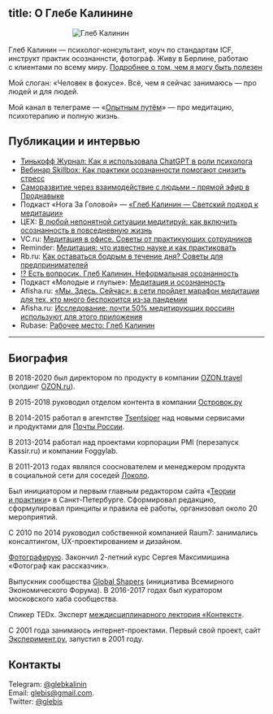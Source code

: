 title: О Глебе Калинине
---

<p><img src="/images/202301-glebkalinin.jpg" alt="Глеб Калинин" title="Глеб Калинин" style="max-width: 50%; max-height: auto; display: block; margin: 1rem auto" ></p>


<p>Глеб Калинин — психолог-консультант, коуч по стандартам ICF, инструкт практик осознаннсти, фотограф. Живу в Берлине, работаю с клиентами по всему миру. <a href="/services">Подробнее о том, чем я могу быть полезен</a></p>

<p>Мой слоган: «Человек в фокусе». Всё, чем я сейчас занимаюсь — про людей и для людей.</p>

<p> Мой канал в телеграме — «<a href="https://t.me/Experimentally">Опытным путём</a>» — про медитацию, психотерапию и полную жизнь.</p>




<!-- <p><a href="/now">Чем я занимаюсь сейчас</a>.</p> -->

<!-- <div itemscope itemtype="http://schema.org/Person"><p><span style="display: none"><span itemprop="name">Глеб</span> <span itemprop="familyName">Калинин</span>. </span>Родился в <span itemprop="birthDate" datetime="1984-04-24">1984</span> году в <span itemprop="birthPlace">Ленинград</span>е.</p> <p>Живу в Москве. Женат на прекрасной <a href="http://olgakalinina.com/" itemprop="spouse">Ольге</a>.</p></div> -->


## Публикации и интервью
* [Тинькофф Журнал: Как я использовала ChatGPT в роли психолога](https://journal.tinkoff.ru/chatgpt-psychologist/)
* [Вебинар Skillbox: Как практики осознанности помогают снизить стресс](https://www.youtube.com/watch?v=acC-JfUctXQ)
* [Саморазвитие через взаимодействие с людьми – прямой эфир в Проднавыке](https://youtu.be/lR_jCp0499A)
* Подкаст «Нога За Головой» — [«Глеб Калинин — Светский подход к медитации»](https://noga-za-golovoy.simplecast.com/episodes/11-21yX9Lbj)
* ЦЕХ: [В любой непонятной ситуации медитируй: как включить осознанность в повседневную жизнь](https://zeh.media/praktika/meditatsiya/4921065-v-lyuboy-neponyatnoy-situatsii-meditiruy-kak-vklyuchit-osoznannost-v-povsednevnuyu-zhizn)
* VC.ru: [Медитация в офисе. Советы от практикующих сотрудников](https://vc.ru/hr/89452-meditaciya-v-ofise-sovety-ot-praktikuyushchih-sotrudnikov)
* Reminder: [Медитация: что известно науке и как практиковать](https://reminder.media/longread/meditatsiya-chto-izvestno-nauke-i-kak-praktikovat)
* Rb.ru: [Как оставаться бодрым в течение дня? Советы для предпринимателей](https://www.forbes.ru/forbeslife/375843-mayndfulnes-i-praktika-vnimatelnosti-ili-kak-ispolzuyut-meditaciyu-v-kompaniyah)
* [⁉️ Есть вопросик. Глеб Калинин. Неформальная осознанность](https://vonoiral.com/all/kalinin/)
* Подкаст «Молодые и глупые»: [Медитация и осознанность](https://music.yandex.ru/album/6880200/track/63551843)
* Afisha.ru: [«Мы. Здесь. Сейчас»: в сети пройдет марафон медитации для тех, кто много беспокоится из‑за пандемии](https://daily.afisha.ru/news/35566-my-zdes-seychas-v-seti-proydet-marafon-meditacii-dlya-teh-kto-mnogo-bespokoitsya-izza-epidemii/)
* Afisha.ru: [Исследование: почти 50% медитирующих россиян используют для этого приложения](https://daily.afisha.ru/news/38145-issledovanie-pochti-50-meditiruyuschih-rossiyan-ispolzuyut-dlya-etogo-prilozheniya/)
* Rubase: [Рабочее место: Глеб Калинин](https://rb.ru/story/kalinin-workplace/)



<hr>

## Биография

<p>В 2018-2020 был директором по продукту в компании <a itemprop="affiliation" href="//ozon.travel/">OZON.travel</a> (холдинг <a href="https://ozon.ru/">OZON.ru</a>).</p>

<p>В 2015-2018 руководил отделом контента в компании <a href="http://ostrovok.ru/">Островок.ру</a></p>


<p>В 2014-2015 работал в агентстве <a href="http://tsentsiper.com" itemprop="affiliation">Tsentsiper</a> над новыми сервисами и продуктами для <a href="//pochta.ru/">Почты России</a>. </p>

<p>В 2013-2014 работал над проектами корпорации PMI (перезапуск Kassir.ru) и компании Foggylab. </p>

<p>В 2011-2013 годах являлся сооснователем и менеджером продукта в социальной сети для соседей <a href="https://web.archive.org/web/20160503092552/http://www.dp.ru/a/2011/05/26/V_Peterburge_zapuskajut_so/">Локоло</a>.</p>

<p>Был инициатором и первым главным редактором сайта &laquo;<a href="http://theoryandpractice.ru">Теории и практики</a>&raquo; в Санкт-Петербурге. Сформировал редакцию, сформулировал принципы и правила её работы, организовал около 20 мероприятий.</p>

<p>С 2010 по 2014 руководил собственной компанией Raum7: занимались консалтингом, UX-проектированием и дизайном.</p>


<p><a href="/photography/">Фотографирую</a>. Закончил 2-летний курс Сергея Максимишина «Фотограф как рассказчик».</p>


<p>Выпускник сообщества <span itemscope itemtype="http://schema.org/Organization" itemprop="memberOf"><a href="http://globalshapers.org/"  itemprop="name">Global Shapers</a></span> (инициатива Всемирного Экономического Форума). В 2016-2017 годах был куратором московского хаба сообщества.</p>

<p>Спикер TEDx. Эксперт <a href="http://contextfound.org">междисциплинарного лектория «Контекст»</a>.</p>

<p>C 2001 года занимаюсь интернет-проектами. Первый свой проект, сайт <a href="http://experiment.ru">Эксперимент.ру</a>, запустил в 2001 году. </p>



<h2>Контакты</h2> 
<p>Telegram: <a href="https://t.me/glebkalinin">@glebkalinin</a> <br>
Email: <a href="mailto:glebis@gmail.com" itemprop="email">glebis@gmail.com</a>.<br>Twitter: <a href="https://twitter.com/intent/tweet?text=%40glebis">@glebis</a></p>

